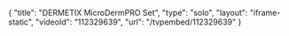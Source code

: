 {
    "title": "DERMETIX MicroDermPRO Set",
    "type": "solo",
    "layout": "iframe-static",
    "videoId": "112329639",
    "url": "\/tvpembed\/112329639"
}